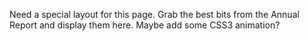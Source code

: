 Need a special layout for this page. Grab the best bits from the Annual Report and display them here. Maybe add some CSS3 animation? 